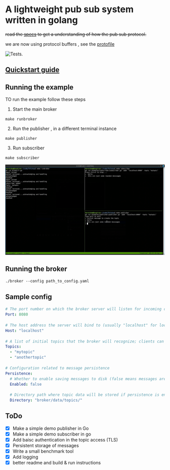 # A lightweight pub sub system written in golang 
~~read the [specs](specs.md) to get a understanding of how the pub sub protocol.~~

we are now using protocol buffers , see the [protofile](/internal/proto/packet.proto)

![Tests](https://github.com/tervicke/Tolstoy/actions/workflows/test.yml/badge.svg).
## [Quickstart guide](https://tervicke.netlify.app/post/tolstoy_a_lightweight_pubsub_messaging_system/)
##  Running the example
TO run the example follow these steps 
1. Start the main broker
```
make runbroker
```
2. Run the publisher , in a different terminal instance
```
make publisher
```

3. Run subscriber 
```
make subscriber
```
![example screenshot](examples/examplescreenshot.png)


## Running the broker
```
./broker --config path_to_config.yaml
```

## Sample config
```yaml
# The port number on which the broker server will listen for incoming connections
Port: 8080

# The host address the server will bind to (usually "localhost" for local development)
Host: "localhost"

# A list of initial topics that the broker will recognize; clients can publish/subscribe to these
Topics:
  - "mytopic"
  - "anothertopic"

# Configuration related to message persistence
Persistence:
  # Whether to enable saving messages to disk (false means messages are kept in memory only)
  Enabled: false
  
  # Directory path where topic data will be stored if persistence is enabled
  Directory: "broker/data/topics/"
```

## ToDo
- [x] Make a simple demo publisher in Go
- [x] Make a simple demo subscriber in go
- [x] Add baisc authentication in the topic access (TLS)
- [x] Persistent storage of messages 
- [x] Write a small benchmark tool
- [x] Add logging
- [x] better readme and build & run instructions
